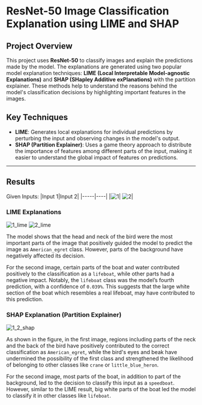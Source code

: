 # ResNet-50 Image Classification Explanation using LIME and SHAP

## Project Overview
This project uses **ResNet-50** to classify images and explain the predictions made by the model. The explanations are generated using two popular model explanation techniques: **LIME (Local Interpretable Model-agnostic Explanations)** and **SHAP (SHapley Additive exPlanations)** with the partition explainer. These methods help to understand the reasons behind the model's classification decisions by highlighting important features in the images.

## Key Techniques
- **LIME**: Generates local explanations for individual predictions by perturbing the input and observing changes in the model's output.
- **SHAP (Partition Explainer)**: Uses a game theory approach to distribute the importance of features among different parts of the input, making it easier to understand the global impact of features on predictions.

---

## Results
Given Inputs:
|Input 1|Input 2|
|-----|----|
|![1](https://github.com/user-attachments/assets/6f4e88c9-8e32-486e-a367-fdfcee816530)| ![2](https://github.com/user-attachments/assets/7e5a9287-915c-45cc-a736-aced5f420ba3)|

### LIME Explanations
![1_lime](https://github.com/user-attachments/assets/a25362a4-bb34-43fd-8697-14adab57b79f)
![2_lime](https://github.com/user-attachments/assets/45660d0d-6152-4976-8d8e-ebbca5a46c35)


The model shows that the head and neck of the bird were the most important parts of the image that positively guided the model to predict the image as `American_egret` class. However, parts of the background have negatively affected its decision.

For the second image, certain parts of the boat and water contributed positively to the classification as a `lifeboat`, while other parts had a negative impact. Notably, the `lifeboat` class was the model’s fourth prediction, with a confidence of `0.039%`. This suggests that the large white section of the boat which resembles a real lifeboat, may have contributed to this prediction.

### SHAP Explanation (Partition Explainer)
![1_2_shap](https://github.com/user-attachments/assets/eb19ab5b-81f6-4615-9c31-6aaca475c03b)

As shown in the figure, in the first image, regions including parts of the neck and the back of the bird have positively contributed to the correct classification as `American_egret`, while the bird's eyes and beak have undermined the possibility of the first class and strengthened the likelihood of belonging to other classes like `crane` or `little_blue_heron`.

For the second image, most parts of the boat, in addition to part of the background, led to the decision to classify this input as a `speedboat`. However, similar to the LIME result, big white parts of the boat led the model to classify it in other classes like `lifeboat`.
